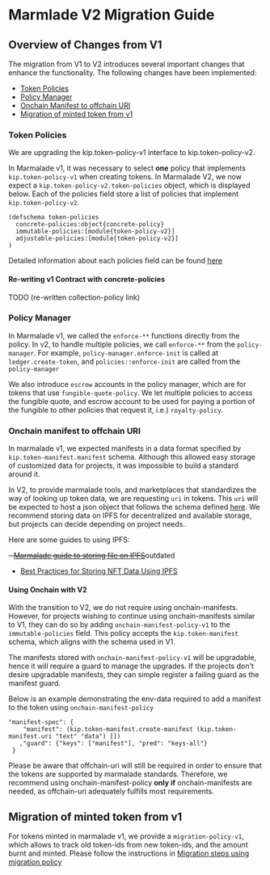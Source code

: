 # Marmlade V2 Migration Guide

## Overview of Changes from V1

The migration from V1 to V2 introduces several important changes that enhance the functionality. The following changes have been implemented:

- [Token Policies](#token-policies)
- [Policy Manager](#policy-manager)
- [Onchain Manifest to offchain URI](#onchain-manifest-to-offchain-uri)
- [Migration of minted token from v1](#migration-of-minted-token-from-v1)

### Token Policies

We are upgrading the kip.token-policy-v1 interface to kip.token-policy-v2.

In Marmalade v1, it was necessary to select **one** policy that implements `kip.token-policy-v1` when creating tokens. In Marmalade V2, we now expect a `kip.token-policy-v2.token-policies` object, which is displayed below. Each of the policies field store a list of policies that implement `kip.token-policy-v2`.

```
(defschema token-policies
  concrete-policies:object{concrete-policy}
  immutable-policies:[module{token-policy-v2}]
  adjustable-policies:[module{token-policy-v2}]
)
```

Detailed information about each policies field can be found [here](./README.md#using-policies)

#### Re-writing v1 Contract with concrete-policies

TODO (re-written collection-policy link)

### Policy Manager

In Marmalade v1, we called the `enforce-**` functions directly from the policy. In v2, to handle multiple policies, we call `enforce-**` from the `policy-manager`. For example, `policy-manager.enforce-init` is called at `ledger.create-token`, and `policies::enforce-init` are called from the `policy-manager`

We also introduce `escrow` accounts in the policy manager, which are for tokens that use `fungible-quote-policy`. We let multiple policies to access the fungible quote, and escrow account to be used for paying a portion of the fungible to other policies that request it, i.e.) `royalty-policy`.

### Onchain manifest to offchain URI

In marmalade v1, we expected manifests in a data format specified by `kip.token-manifest.manifest` schema. Although this allowed easy storage of customized data for projects, it was impossible to build a standard around it.

In V2, to provide marmalade tools, and marketplaces that standardizes the way of looking up token data, we are requesting `uri` in tokens. This `uri` will be expected to host a json object that follows the schema defined [here](./README.md#off-chain-schema). We recommend storing data on IPFS for decentralized and available storage, but projects can decide depending on project needs.

Here are some guides to using IPFS:

~~- [Marmalade guide to storing file on IPFS](https://docs.kadena.io/build/guides/marmalade-tutorial#interplanetary-storage-saving)~~outdated
- [Best Practices for Storing NFT Data Using IPFS](https://docs.ipfs.tech/how-to/best-practices-for-nft-data/#best-practices-for-storing-nft-data-using-ipfs)

#### Using Onchain with V2

With the transition to V2, we do not require using onchain-manifests. However, for projects wishing to continue using onchain-manifests similar to V1, they can do so by adding `onchain-manifest-policy-v1` to the `immutable-policies` field. This policy accepts the `kip.token-manifest` schema, which aligns with the schema used in V1.

The manifests stored with `onchain-manifest-policy-v1` will be upgradable, hence it will require a guard to manage the upgrades. If the projects don't desire upgradable manifests, they can simple register a failing guard as the manifest guard.

Below is an example demonstrating the env-data required to add a manifest to the token using `onchain-manifest-policy`

```
"manifest-spec": {
    "manifest": (kip.token-manifest.create-manifest (kip.token-manifest.uri "text" "data") [])
   ,"guard": {"keys": ["manifest"], "pred": "keys-all"}
 }
```

Please be aware that offchain-uri will still be required in order to ensure that the tokens are supported by marmalade standards. Therefore, we recommend using onchain-manifest-policy **only if** onchain-manifests are needed, as offchain-uri adequately fulfills most requirements.

## Migration of minted token from v1

For tokens minted in marmalade v1, we provide a `migration-policy-v1`, which allows to track old token-ids from new token-ids, and the amount burnt and minted. Please follow the instructions in [Migration steps using migration policy](./policies/migration-policy/migration-policy.md#migration-steps)
